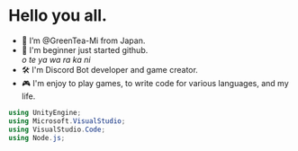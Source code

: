 # Hello you all.
- 👋 I’m @GreenTea-Mi from Japan.
- 🔰 I'm beginner just started github.<br>
    _o te ya wa ra ka ni_
- 🛠 I'm Discord Bot developer and game creator.
- 🎮 I'm enjoy to play games, to write code for various languages, and my life.

```cs
using UnityEngine;
using Microsoft.VisualStudio;
using VisualStudio.Code;
using Node.js;
```
